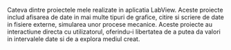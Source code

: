 Cateva dintre proiectele mele realizate in aplicatia LabView.
Aceste proiecte includ afisarea de date in mai multe tipuri de grafice, citire si scriere de date in fisiere externe, simularea unor procese mecanice.
Aceste proiecte au interactiune directa cu utilizatorul, oferindu-i libertatea de a putea da valori in intervalele date si de a explora mediul creat.
